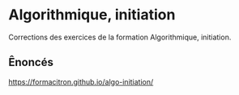 # Algorithmique, initiation
Corrections des exercices de la formation Algorithmique, initiation.
## Ênoncés
https://formacitron.github.io/algo-initiation/

